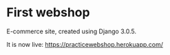 # First webshop

E-commerce site, created using Django 3.0.5.

It is now live: https://practicewebshop.herokuapp.com/
